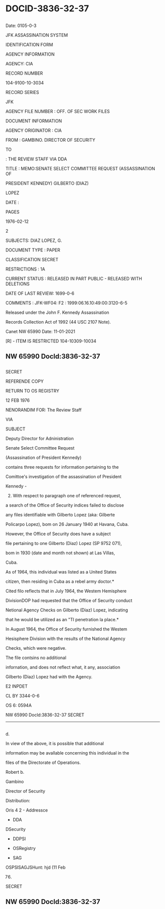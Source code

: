 # DOCID-3836-32-37

##
Date: 0105-0-3

JFK ASSASSINATION SYSTEM

IDENTIFICATION FORM

AGENCY INFORMATION

AGENCY: CIA

RECORD NUMBER

104-9100-10-3034

RECORD SERIES

JFK

AGENCY FILE NUMBER : OFF. OF SEC WORK FILES

DOCUMENT INFORMATION

AGENCY ORIGINATOR : CIA

FROM : GAMBINO. DIRECTOR OF SECURITY

TO

: THE REVIEW STAFF VIA DDA

TITLE : MEMO:SENATE SELECT COMMITTEE REQUEST (ASSASSINATION OF

PRESIDENT KENNEDY) GILBERTO (DIAZ)

LOPEZ

DATE :

PAGES

1976-02-12

2

SUBJECTS: DIAZ LOPEZ, G.

DOCUMENT TYPE : PAPER

CLASSIFICATION SECRET

RESTRICTIONS : 1A

CURRENT STATUS : RELEASED IN PART PUBLIC - RELEASED WITH DELETIONS

DATE OF LAST REVIEW: 1699-0-6

COMMENTS : JFK-WF04: F2 : 1999:06.16.10:49:00:3120-6-5

Released under the John F. Kennedy Assassination

Records Collection Act of 1992 (44 USC 2107 Note).

Canet NW 65990 Date: 11-01-2021

[R] - ITEM IS RESTRICTED 104-10309-10034

NW 65990 Docld:3836-32-37
---

##
SECRET

REFERENDE COPY

RETURN TO OS REGISTRY

12 FEB 1976

NENORANDIM FOR: The Review Staff

VIA

SUBJECT

Deputy Director for Adninistration

Senate Select Committee Request

(Assassination of President Kennedy)

contains three requests for information pertaining to the

Comittoe's investigation of the assassination of President

Kennedy -

2. With respect to paragraph one of referenced request,

a search of the Office of Security indices failed to disclose

any files identifiable with Gilberto Lopez (aka: Gilberte

Policarpo Lopez), bom on 26 January 1940 at Havana, Cuba.

However, the Office of Security does have a subject

file pertaining to one Gilberto (Diaz) Lopez (SP 9752 071),

bom in 1930 (date and month not shown) at Las Villas,

Cuba.

As of 1964, this individual was listed as a United States

citizen, then residing in Cuba as a rebel army doctor.*

Cited filo reflects that in July 1964, the Westem Hemisphere

DivisionDOP had requested that the Office of Security conduct

Netional Agency Checks on Gilberto (Diaz) Lopez, indicating

that he would be utilized as an "TI penetration la place.*

In August 1964, the Office of Security furnished the Westem

Hesisphere Division with the results of the National Agency

Checks, which were negative.

The file contsins no additional

infornation, and does not reflect what, it any, association

Gilberto (Diaz) Lopez had with the Agency.

E2 INPDET

CL BY 3344-0-6

OS 6: 0594A

NW 65990 Docld:3836-32-37
SECRET

---

##
d.

In view of the above, it is possible that additional

information may be avallable concerning this individual in the

files of the Directorate of Operations.

Robert b.

Gambino

Director of Security

Distribution:

Oris 4 2 - Addressce

- DDA

DSecurity

- DDPSI

- OSRegistry

- SAG

OSPSISAGJSHunt: hjd (11 Feb

76)

SECRET

NW 65990 Docld:3836-32-37
---

